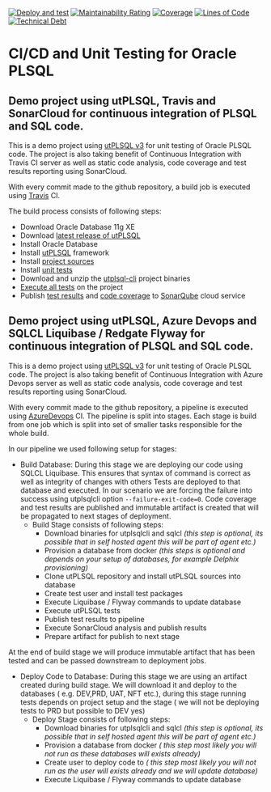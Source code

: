 [![Deploy and test](https://github.com/navratil/utPLSQL-demo-project/actions/workflows/build.yml/badge.svg)](https://github.com/navratil/utPLSQL-demo-project/actions/workflows/build.yml)
[![Maintainability Rating](https://sonarcloud.io/api/project_badges/measure?project=navratil_utPLSQL-demo-project&metric=sqale_rating)](https://sonarcloud.io/summary/new_code?id=navratil_utPLSQL-demo-project)
[![Coverage](https://sonarcloud.io/api/project_badges/measure?project=navratil_utPLSQL-demo-project&metric=coverage)](https://sonarcloud.io/summary/new_code?id=navratil_utPLSQL-demo-project)
[![Lines of Code](https://sonarcloud.io/api/project_badges/measure?project=navratil_utPLSQL-demo-project&metric=ncloc)](https://sonarcloud.io/summary/new_code?id=navratil_utPLSQL-demo-project)
[![Technical Debt](https://sonarcloud.io/api/project_badges/measure?project=navratil_utPLSQL-demo-project&metric=sqale_index)](https://sonarcloud.io/summary/new_code?id=navratil_utPLSQL-demo-project)

# CI/CD and Unit Testing for Oracle PLSQL

## Demo project using utPLSQL, Travis and SonarCloud for continuous integration of PLSQL and SQL code. 


This is a demo project using [utPLSQL v3](https://github.com/utPLSQL/utPLSQL) for unit testing of Oracle PLSQL code.
The project is also taking benefit of Continuous Integration with Travis CI server as well as static code analysis, code coverage and test results reporting using SonarCloud.

With every commit made to the github repository, a build job is executed using [Travis](https://travis-ci.org/utPLSQL/utPLSQL-demo-project) CI.

The build process consists of following steps:
- Download Oracle Database 11g XE
- Download [latest release of utPLSQL](https://github.com/utPLSQL/utPLSQL/releases/latest)
- Install Oracle Database
- Install [utPLSQL](https://github.com/utPLSQL/utPLSQL) framework
- Install [project sources](source/install.sh)
- Install [unit tests](test/install.sh)
- Download and unzip the [utplsql-cli](https://github.com/utPLSQL/utPLSQL-cli) project binaries
- [Execute all tests](test/run.sh) on the project
- Publish [test results](https://sonarcloud.io/component_measures/metric/tests/list?id=utPLSQL%3AutPLSQL-demo-project) and [code coverage](https://sonarcloud.io/component_measures/metric/coverage/list?id=utPLSQL%3AutPLSQL-demo-project) to [SonarQube](https://sonarcloud.io/) cloud service

## Demo project using utPLSQL, Azure Devops and SQLCL Liquibase / Redgate Flyway for continuous integration of PLSQL and SQL code. 

This is a demo project using [utPLSQL v3](https://github.com/utPLSQL/utPLSQL) for unit testing of Oracle PLSQL code.
The project is also taking benefit of Continuous Integration with Azure Devops server as well as static code analysis, code coverage and test results reporting using SonarCloud.

With every commit made to the github repository, a pipeline is executed using [AzureDevops](https://dev.azure.com/utplsql/utplsql/_build) CI.
The pipeline is split into stages. Each stage is build from one job which is split into set of smaller tasks responsible for the whole build.

In our pipeline we used following setup for stages:
- Build Database: During this stage we are deploying our code using SQLCL Liquibase. This ensures that syntax of command is correct as well as integrity of changes with others Tests are deployed to that database and executed. In our scenario we are forcing the failure into success using utplsqlcli option `--failure-exit-code=0`. Code coverage and test results are published and immutable artifact is created that will be propagated to next stages of deployment.
  - Build Stage consists of following steps:
    - Download binaries for utplsqlcli and sqlcl *(this step is optional, its possible that in self hosted agent this will be part of agent etc.)*
    - Provision a database from docker *(this steps is optional and depends on your setup of databases, for example Delphix provisioning)*
    - Clone utPLSQL repository and install utPLSQL sources into database
    - Create test user and install test packages
    - Execute Liquibase / Flyway commands to update database
    - Execute utPLSQL tests
    - Publish test results to pipeline
    - Execute SonarCloud analysis and publish results
    - Prepare artifact for publish to next stage

At the end of build stage we will produce immutable artifact that has been tested and can be passed downstream to deployment jobs.

- Deploy Code to Database: During this stage we are using an artifact created during build stage. We will download it and deploy to the databases  ( e.g. DEV,PRD, UAT, NFT etc.), during this stage running tests depends on project setup and the stage ( we will not be deploying tests to PRD but possible to DEV yes)
  - Deploy Stage consists of following steps:
    - Download binaries for utplsqlcli and sqlcl *(this step is optional, its possible that in self hosted agent this will be part of agent etc.)*
    - Provision a database from docker *( this step most likely you will not run as these databases will exists already)*
    - Create user to deploy code to *( this step most likely you will not run as the user will exists already and we will update database)*
    - Execute Liquibase / Flyway commands to update database
